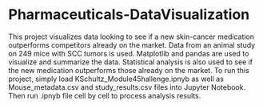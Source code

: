 # Pharmaceuticals-DataVisualization
This project visualizes data looking to see if a new skin-cancer medication outperforms competitors already on the market. Data from an animal study on 249 mice with SCC tumors is used. Matplotlib and pandas are used to visualize and summarize the data. Statistical analysis is also used to see if the new medication outperforms those already on the market. To run this project, simply load KSchultz_Module45hallenge.ipnyb as well as Mouse_metadata.csv and study_results.csv files into Jupyter Notebook. Then run .ipnyb file cell by cell to process analysis results.
